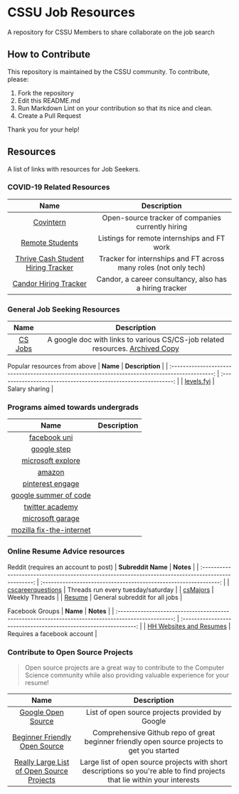 # CSSU Job Resources

A repository for CSSU Members to share collaborate on the job search

## How to Contribute

This repository is maintained by the CSSU community. To contribute, please:

1. Fork the repository
2. Edit this README.md
3. Run Markdown Lint on your contribution so that its nice and clean.
4. Create a Pull Request

Thank you for your help!

## Resources

A list of links with resources for Job Seekers.

### COVID-19 Related Resources

|                                              **Name**                                               |                         **Description**                          |
| :-------------------------------------------------------------------------------------------------: | :--------------------------------------------------------------: |
| [Covintern](https://covintern.com)                                                                  |        Open-source tracker of companies currently hiring         |
|                       [Remote Students](https://remotestudents.co/#listings)                        |           Listings for remote internships and FT work            |
|         [Thrive Cash Student Hiring Tracker](https://thrivecash.com/student-hiring-tracker)         | Tracker for internships and FT across many roles (not only tech) |
|                      [Candor Hiring Tracker](https://candor.co/hiring-freezes)                      |     Candor, a career consultancy, also has a hiring tracker      |

### General Job Seeking Resources

|                                            **Name**                                             |                         **Description**                         |
| :---------------------------------------------------------------------------------------------: | :-------------------------------------------------------------: |
| [CS Jobs](https://docs.google.com/document/d/1VL3GqkwWWjXuK6MHGxGq81sOf0GJRr8Gxn5dlcHBXVk/edit) | A  google doc with links to various CS/CS-job related resources. [Archived Copy](./archive/cs%20jobs.docx) |

Popular resources from above
|                                            **Name**                                             |                         **Description**                         |
| :---------------------------------------------------------------------------------------------: | :-------------------------------------------------------------: |
| [levels.fyi](https://www.levels.fyi/) | Salary sharing |

### Programs aimed towards undergrads

|                                            **Name**                                             |                         **Description**                         |
| :---------------------------------------------------------------------------------------------: | :-------------------------------------------------------------: |
| [facebook uni](https://www.facebook.com/careers/students-and-grads/students) |  |
| [google step](https://careers.google.com/jobs/results/?company=Google&company=YouTube&employment_type=INTERN&jlo=en_US&q=STEP&src=Online%2FTOPS%2FTOPS_site&utm_campaign=STEP&utm_medium=site&utm_source=TOPS) |  |
| [microsoft explore](https://careers.microsoft.com/students/us/en/usexploremicrosoftprogram) |  |
| [amazon](https://www.amazon.jobs/en/landing_pages/amazonfutureengineer) |  |
| [pinterest engage](https://www.pinterestcareers.com/jobs/pinterest-engage-scholars-program-san-francisco-california-united-states) |  |
| [google summer of code](https://summerofcode.withgoogle.com/) |  |
| [twitter academy](https://twitterudiversity.splashthat.com/) |  |
| [microsoft garage](https://mcec.microsoft.ca/internships/) |  |
| [mozilla fix-the-internet](https://builders.mozilla.community/springlab/index.html) |  |

### Online Resume Advice resources

Reddit (requires an account to post)
|                                              **Subreddit Name**                                     |                         **Notes**                          |
| :-------------------------------------------------------------------------------------------------: | :--------------------------------------------------------------: |
| [cscareerquestions](https://www.reddit.com/r/cscareerquestions/search?q=author%3ACSCQMods+Resume+Advice+Thread&restrict_sr=on&sort=new&t=all) | Threads run every tuesday/saturday |
| [csMajors](https://www.reddit.com/r/csMajors/)                                                      |        Weekly Threads         |
| [Resume](https://www.reddit.com/r/resumes/search/?sort=new&q=flair%3AComp%2BSci%2B%26%2BIT)         |        General subreddit for all jobs         |

Facebook Groups
|                                              **Name**                                               |                         **Notes**                          |
| :-------------------------------------------------------------------------------------------------: | :--------------------------------------------------------------: |
| [HH Websites and Resumes](https://www.facebook.com/groups/1487708811477672)                         | Requires a facebook account |

### Contribute to Open Source Projects

>Open source projects are a great way to contribute to the Computer Science
>community while also providing valuable experience for your resume!

|                                            **Name**                                             |                         **Description**                         |
| :---------------------------------------------------------------------------------------------: | :-------------------------------------------------------------: |
| [Google Open Source](https://opensource.google/projects/explore/featured) | List of open source projects provided by Google |
| [Beginner Friendly Open Source](https://github.com/MunGell/awesome-for-beginners) | Comprehensive Github repo of great beginner friendly open source projects to get you started |
| [Really Large List of Open Source Projects](https://medium.com/@likid_geimfari/the-list-of-interesting-open-source-projects-2daaa2153f7c) | Large list of open source projects with short descriptions so you're able to find projects that lie within your interests |
